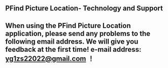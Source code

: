 ## PFind Picture Location- Technology and Support


## When using the PFind Picture Location application, please send any problems to the following email address. We will give you feedback at the first time! e-mail address: yg1zs22022@gmail.com ！
